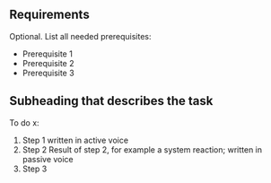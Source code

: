 <!--@DShreve2 @tkatsoulas Discuss if we should supplement headings or not. 
Tbh if we start with splitting tasks into smaller modules, we fall into a rabbit hole of modularity: 
Should requirements be a module as well? 
I don't think we should - but maybe we can find out the best degree of modularity / our approach to implementation in a discussion. -->

## Requirements
<!-- If there is only one requirement, use a paragraph instead of a single bullet item. Bullets are social animals and only appear in groups of 2 or more :) -->
Optional. List all needed prerequisites: 
- Prerequisite 1
- Prerequisite 2
- Prerequisite 3

## Subheading that describes the task

To do x: 
1. Step 1 written in active voice
2. Step 2
  Result of step 2, for example a system reaction; written in passive voice
3. Step 3
